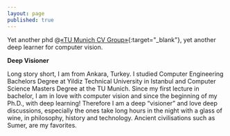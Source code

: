 ```yaml
---
layout: page
published: true
---
```


Yet another phd @[«TU Munich CV Group»](https://vision.cs.tum.edu/){:target="_blank"}, yet another deep learner for computer vision.


**Deep Visioner**

Long story short, I am from Ankara, Turkey. I studied Computer Engineering Bachelors Degree at Yildiz Technical University in Istanbul and Computer Science Masters Degree at the TU Munich. Since my first lecture in bachelor, I am in love with computer vision and since the beginning of my Ph.D., with deep learning! Therefore I am a deep “visioner” and love deep discussions, especially the ones take long hours in the night with a glass of wine, in philosophy, history and technology. Ancient civilisations such as Sumer, are my favorites.

